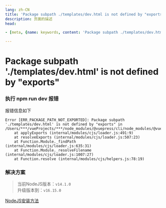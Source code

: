 ```yaml
---
lang: zh-CN   
title: 'Package subpath ./templates/dev.html is not defined by "exports"'    
description: 页面的描述  
head:

- [meta, {name: keywords, content: 'Package subpath ./templates/dev.html is not defined by exports'}]

---
```


# Package subpath './templates/dev.html' is not defined by "exports"

### 执行 npm run dev 报错

报错信息如下

```text
Error [ERR_PACKAGE_PATH_NOT_EXPORTED]: Package subpath './templates/dev.html' is not defined by "exports" in /Users/***/vueProjects/***/node_modules/@vuepress/cli/node_modules/@vuepress/client/package.json
    at applyExports (internal/modules/cjs/loader.js:491:9)
    at resolveExports (internal/modules/cjs/loader.js:507:23)
    at Function.Module._findPath (internal/modules/cjs/loader.js:635:31)
    at Function.Module._resolveFilename (internal/modules/cjs/loader.js:1007:27)
    at Function.resolve (internal/modules/cjs/helpers.js:78:19)
```

### 解决方案

> 当前NodeJS版本：`v14.1.0`  
> 升级版本到：`v16.15.0`

[NodeJS安装方法](CentOS安装NodeJS.md)
